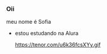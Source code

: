 ### Oii

meu nome é Sofia 

- estou estudando na Alura


  
  
  https://tenor.com/u6k36fcsXYy.gif
  
  


